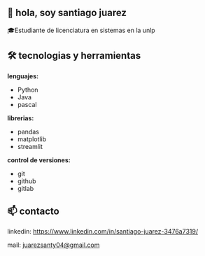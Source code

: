 ## 👋 hola, soy santiago juarez

🎓Estudiante de licenciatura en sistemas en la unlp

## 🛠 tecnologias y herramientas

**lenguajes:** 
- Python
- Java
- pascal

**librerias:**
- pandas
- matplotlib
- streamlit

**control de versiones:**
- git
- github
- gitlab

## 📫 contacto

linkedin: https://www.linkedin.com/in/santiago-juarez-3476a7319/

mail: juarezsanty04@gmail.com
